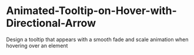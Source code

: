 # Animated-Tooltip-on-Hover-with-Directional-Arrow
Design a tooltip that appears with a smooth fade and scale animation when hovering over an element
